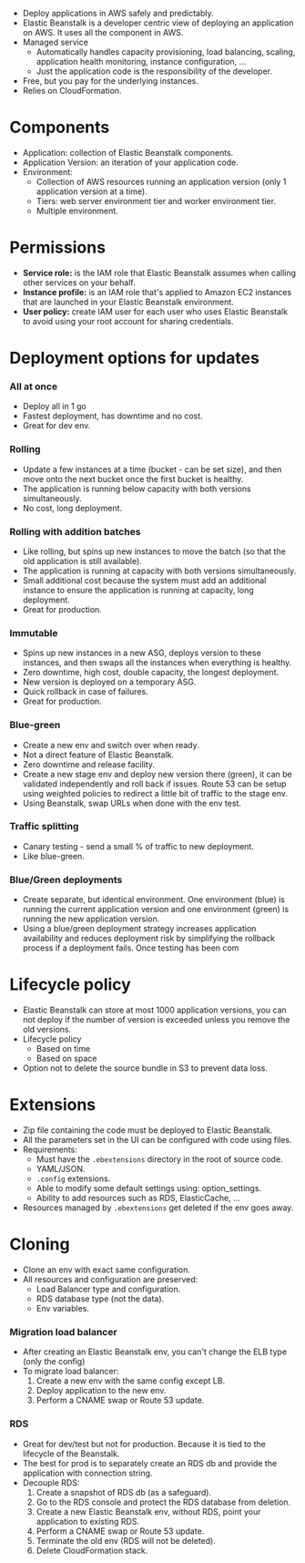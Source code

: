 - Deploy applications in AWS safely and predictably.
- Elastic Beanstalk is a developer centric view of deploying an application on AWS. It uses all the component in AWS.
- Managed service
	-  Automatically handles capacity provisioning, load balancing, scaling, application health monitoring, instance configuration, ...
	- Just the application code is the responsibility of the developer.
- Free, but you pay for the underlying instances.
- Relies on CloudFormation.
# Components
- Application: collection of Elastic Beanstalk components.
- Application Version: an iteration of your application code.
- Environment:
	- Collection of AWS resources running an application version (only 1 application version at a time).
	- Tiers: web server environment tier and worker environment tier.
	- Multiple environment.
# Permissions
- **Service role:** is the IAM role that Elastic Beanstalk assumes when calling other services on your behalf.
- **Instance profile:** is an IAM role that's applied to Amazon EC2 instances that are launched in your Elastic Beanstalk environment.
- **User policy:** create IAM user for each user who uses Elastic Beanstalk to avoid using your root account for sharing credentials.
# Deployment options for updates
### All at once
- Deploy all in 1 go
- Fastest deployment, has downtime and no cost.
- Great for dev env.
### Rolling
- Update a few instances at a time (bucket - can be set size), and then move onto the next bucket once the first bucket is healthy.
- The application is running below capacity with both versions simultaneously.
- No cost, long deployment.
### Rolling with addition batches
- Like rolling, but spins up new instances to move the batch (so that the old application is still available).
- The application is running at capacity with both versions simultaneously.
- Small additional cost because the system must add an additional instance to ensure the application is running at capacity, long deployment.
- Great for production.
### Immutable
- Spins up new instances in a new ASG, deploys version to these instances, and then swaps all the instances when everything is healthy.
- Zero downtime, high cost, double capacity, the longest deployment.
- New version is deployed on a temporary ASG.
- Quick rollback in case of failures.
- Great for production.
### Blue-green
- Create a new env and switch over when ready.
- Not a direct feature of Elastic Beanstalk.
- Zero downtime and release facility.
- Create a new stage env and deploy new version there (green), it can be validated independently and roll back if issues. Route 53 can be setup using weighted policies to redirect a little bit of traffic to the stage env.
- Using Beanstalk, swap URLs when done with the env test.
### Traffic splitting
- Canary testing - send a small % of traffic to new deployment.
- Like blue-green.
### Blue/Green deployments
- Create separate, but identical environment. One environment (blue) is running the current application version and one environment (green) is running the new application version.
- Using a blue/green deployment strategy increases application availability and reduces deployment risk by simplifying the rollback process if a deployment fails. Once testing has been com
# Lifecycle policy
- Elastic Beanstalk can store at most 1000 application versions, you can not deploy if the number of version is exceeded unless you remove the old versions.
- Lifecycle policy
	- Based on time
	- Based on space
- Option not to delete the source bundle in S3 to prevent data loss.
# Extensions
- Zip file containing the code must be deployed to Elastic Beanstalk.
- All the parameters set in the UI can be configured with code using files.
- Requirements:
	- Must have the `.ebextensions` directory in the root of source code.
	- YAML/JSON.
	- `.config` extensions.
	- Able to modify some default settings using: option_settings.
	- Ability to add resources such as RDS, ElasticCache, ...
- Resources managed by `.ebextensions` get deleted if the env goes away.
# Cloning
- Clone an env with exact same configuration.
- All resources and configuration are preserved:
	- Load Balancer type and configuration.
	- RDS database type (not the data).
	- Env variables.
### Migration load balancer
- After creating an Elastic Beanstalk env, you can't change the ELB type (only the config)
- To migrate load balancer:
	1. Create a new env with the same config except LB.
	2. Deploy application to the new env.
	3. Perform a CNAME swap or Route 53 update.
### RDS
- Great for dev/test but not for production. Because it is tied to the lifecycle of the Beanstalk.
- The best for prod is to separately create an RDS db and provide the application with connection string.
- Decouple RDS:
	1. Create a snapshot of RDS db (as a safeguard).
	2. Go to the RDS console and protect the RDS database from deletion.
	3. Create a new Elastic Beanstalk env, without RDS, point your application to existing RDS.
	4. Perform a CNAME swap or Route 53 update.
	5. Terminate the old env (RDS will not be deleted).
	6. Delete CloudFormation stack.